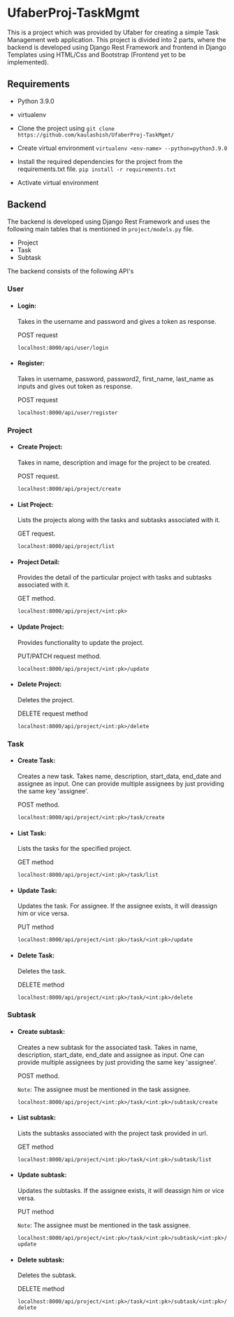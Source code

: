 # UfaberProj-TaskMgmt

This is a project which was provided by Ufaber for creating a simple Task Management web application.
This project is divided into 2 parts, where the backend is developed using Django Rest Framework and frontend in Django Templates using HTML/Css and Bootstrap (Frontend yet to be implemented).

## Requirements
- Python 3.9.0
- virtualenv

- Clone the project using `git clone https://github.com/kaulashish/UfaberProj-TaskMgmt/`
- Create virtual environment `virtualenv <env-name> --python=python3.9.0`
- Install the required dependencies for the project from the requirements.txt file.
`pip install -r requirements.txt`
- Activate virtual environment

## Backend

The backend is developed using Django Rest Framework and uses the following main tables that is mentioned in `project/models.py` file.
- Project
- Task
- Subtask

The backend consists of the following API's

### User
- #### Login: 
  Takes in the username and password and gives a token as response. 
  
  POST request
  
  `localhost:8000/api/user/login`

- #### Register: 
  Takes in username, password, password2, first_name, last_name as inputs and gives out token as response. 
  
  POST request
  
  `localhost:8000/api/user/register`

### Project
- #### Create Project: 
  Takes in name, description and image for the project to be created. 
  
  POST request.
  
  `localhost:8000/api/project/create`

- #### List Project: 
  Lists the projects along with the tasks and subtasks associated with it. 
  
  GET request.
  
  `localhost:8000/api/project/list`

- #### Project Detail: 
  Provides the detail of the particular project with tasks and subtasks associated with it. 
  
  GET method.
  
  `localhost:8000/api/project/<int:pk>`

- #### Update Project: 
  Provides functionality to update the project. 
  
  PUT/PATCH request method.
  
  `localhost:8000/api/project/<int:pk>/update`

- #### Delete Project: 
  Deletes the project. 
  
  DELETE request method
  
  `localhost:8000/api/project/<int:pk>/delete`

### Task
- #### Create Task:
  Creates a new task. Takes name, description, start_data, end_date and assignee as input. One can provide multiple assignees by just providing the same key 'assignee'. 
  
  POST method.
  
  `localhost:8000/api/project/<int:pk>/task/create`
  
- #### List Task:
  Lists the tasks for the specified project. 
  
  GET method
  
  `localhost:8000/api/project/<int:pk>/task/list`
  
- #### Update Task:
  Updates the task. For assignee. If the assignee exists, it will deassign him or vice versa. 
  
  PUT method
  
  `localhost:8000/api/project/<int:pk>/task/<int:pk>/update`
  
- #### Delete Task:
  Deletes the task. 
  
  DELETE method
  
  `localhost:8000/api/project/<int:pk>/task/<int:pk>/delete`
  
### Subtask

- #### Create subtask:
  Creates a new subtask for the associated task. Takes in name, description, start_date, end_date and assignee as input. One can provide multiple assignees by just providing the same key 'assignee'. 
  
  POST method.
  
  `Note`: The assignee must be mentioned in the task assignee. 
  
  `localhost:8000/api/project/<int:pk>/task/<int:pk>/subtask/create`
  
- #### List subtask:
  Lists the subtasks associated with the project task provided in url. 
  
  GET method
  
  `localhost:8000/api/project/<int:pk>/task/<int:pk>/subtask/list`
  
- #### Update subtask:
  Updates the subtasks. If the assignee exists, it will deassign him or vice versa. 
  
  PUT method
  
  `Note`: The assignee must be mentioned in the task assignee. 
  
  `localhost:8000/api/project/<int:pk>/task/<int:pk>/subtask/<int:pk>/update`
  
- #### Delete subtask:
  Deletes the subtask. 
  
  DELETE method
  
  `localhost:8000/api/project/<int:pk>/task/<int:pk>/subtask/<int:pk>/delete`

